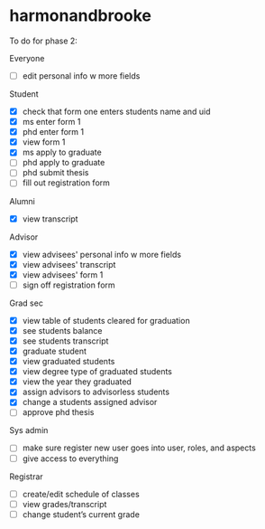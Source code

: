 # harmonandbrooke

To do for phase 2:

Everyone
- [ ] edit personal info w more fields

Student
- [x] check that form one enters students name and uid
- [x] ms enter form 1
- [x] phd enter form 1
- [x] view form 1
- [x] ms apply to graduate
- [ ] phd apply to graduate
- [ ] phd submit thesis
- [ ] fill out registration form

Alumni
- [x] view transcript

Advisor
- [x] view advisees' personal info w more fields
- [x] view advisees' transcript
- [x] view advisees' form 1
- [ ] sign off registration form

Grad sec
- [x] view table of students cleared for graduation 
- [x] see students balance 
- [x] see students transcript 
- [x] graduate student 
- [x] view graduated students 
- [x] view degree type of graduated students
- [x] view the year they graduated
- [x] assign advisors to advisorless students 
- [x] change a students assigned advisor 
- [ ] approve phd thesis

Sys admin
- [ ] make sure register new user goes into user, roles, and aspects
- [ ] give access to everything

Registrar
- [ ] create/edit schedule of classes
- [ ] view grades/transcript
- [ ] change student’s current grade
